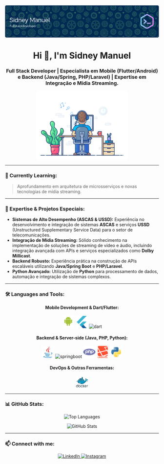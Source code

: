 <p align="center">
  <img src="https://raw.githubusercontent.com/SidneySG/SidneySG/main/github-header-image_last.png" alt="Header" style="max-width: 100%; height: auto;">
</p>

<h1 align="center">Hi 👋, I'm Sidney Manuel</h1>
<h3 align="center">Full Stack Developer | Especialista em Mobile (Flutter/Android) e Backend (Java/Spring, PHP/Laravel) | Expertise em Integração e Mídia Streaming.</h3>

<p align="center">
  <img src="https://raw.githubusercontent.com/jsuarezruiz/jsuarezruiz/master/images/coding.gif" alt="Coding" width="300" />
</p>

---

### 🌱 Currently Learning:
> Aprofundamento em arquitetura de microsserviços e novas tecnologias de mídia streaming.

---

### 🚀 Expertise & Projetos Especiais:

- **Sistemas de Alto Desempenho (ASCAS & USSD):** Experiência no desenvolvimento e integração de sistemas **ASCAS** e serviços **USSD** (Unstructured Supplementary Service Data) para o setor de telecomunicações.
- **Integração de Mídia Streaming:** Sólido conhecimento na implementação de soluções de streaming de vídeo e áudio, incluindo integração avançada com APIs e serviços especializados como **Dolby Millicast**.
- **Backend Robusto:** Experiência prática na construção de APIs escaláveis utilizando **Java/Spring Boot** e **PHP/Laravel**.
- **Python Avançado:** Utilização de **Python** para processamento de dados, automação e integração de sistemas complexos.

---

### 🛠️ Languages and Tools:

<h4 align="center">Mobile Development & Dart/Flutter:</h4>
<p align="center">
  <img src="https://raw.githubusercontent.com/devicons/devicon/master/icons/android/android-original-wordmark.svg" alt="android" width="40" height="40"/>
  <img src="https://raw.githubusercontent.com/devicons/devicon/master/icons/flutter/flutter-original.svg" alt="flutter" width="40" height="40"/>
  <img src="https://www.vectorlogo.zone/logos/dartlang/dartlang-icon.svg" alt="dart" width="40" height="40"/>
</p>

<h4 align="center">Backend & Server-side (Java, PHP, Python):</h4>
<p align="center">
  <img src="https://raw.githubusercontent.com/devicons/devicon/master/icons/java/java-original.svg" alt="java" width="40" height="40"/>
  <img src="https://www.vectorlogo.zone/logos/springio/springio-icon.svg" alt="springboot" width="40" height="40"/>
  <img src="https://raw.githubusercontent.com/devicons/devicon/master/icons/php/php-plain.svg" alt="php" width="40" height="40"/>
  <img src="https://raw.githubusercontent.com/devicons/devicon/master/icons/laravel/laravel-plain-wordmark.svg" alt="laravel" width="40" height="40"/>
  <img src="https://raw.githubusercontent.com/devicons/devicon/master/icons/python/python-original.svg" alt="python" width="40" height="40"/>
</p>

<h4 align="center">DevOps & Outras Ferramentas:</h4>
<p align="center">
  <img src="https://raw.githubusercontent.com/devicons/devicon/master/icons/docker/docker-original-wordmark.svg" alt="docker" width="40" height="40"/>
  </p>

---

### 📊 GitHub Stats:
<p align="center">
  <img src="https://github-readme-stats.vercel.app/api/top-langs?username=sidneysg&show_icons=true&locale=en&layout=compact" alt="Top Languages" />
</p>

<p align="center">
  <img src="https://github-readme-stats.vercel.app/api?username=sidneysg&show_icons=true&locale=en" alt="GitHub Stats" />
</p>

---

### 📫 Connect with me:
<p align="center">
  <a href="https://linkedin.com/in/sidney-manuel" target="_blank">
    <img src="https://raw.githubusercontent.com/rahuldkjain/github-profile-readme-generator/master/src/images/icons/Social/linked-in-alt.svg" alt="LinkedIn" height="30" width="40" />
  </a>
  <a href="https://instagram.com/sidney.manuell" target="_blank">
    <img src="https://raw.githubusercontent.com/rahuldkjain/github-profile-readme-generator/master/src/images/icons/Social/instagram.svg" alt="Instagram" height="30" width="40" />
  </a>
</p>
